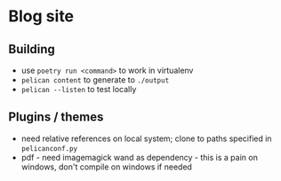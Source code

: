 # Blog site

## Building

- use `poetry run <command>` to work in virtualenv
- `pelican content` to generate to `./output`
- `pelican --listen` to test locally

## Plugins / themes

- need relative references on local system; clone to paths specified in `pelicanconf.py`
- pdf - need imagemagick wand as dependency - this is a pain on windows, don't compile on windows if needed